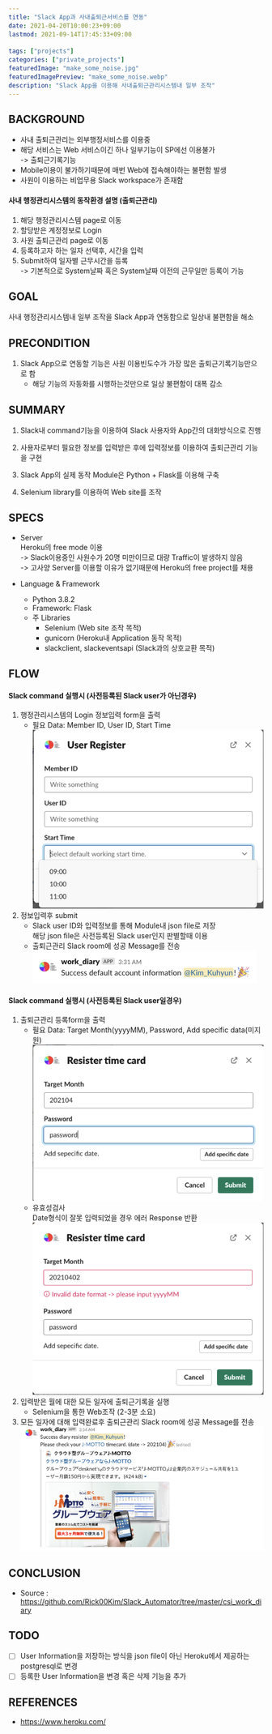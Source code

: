 ```yaml
---
title: "Slack App과 사내출퇴근서비스를 연동"
date: 2021-04-20T10:00:23+09:00
lastmod: 2021-09-14T17:45:33+09:00

tags: ["projects"]
categories: ["private_projects"]
featuredImage: "make_some_noise.jpg"
featuredImagePreview: "make_some_noise.webp"
description: "Slack App을 이용해 사내출퇴근관리시스템내 일부 조작"
---
```


<!--more-->

## BACKGROUND

- 사내 출퇴근관리는 외부행정서비스를 이용중
- 해당 서비스는 Web 서비스이긴 하나 일부기능이 SP에선 이용불가 \
  -> 출퇴근기록기능
- Mobile이용이 불가하기때문에 매번 Web에 접속해야하는 불편함 발생
- 사원이 이용하는 비업무용 Slack workspace가 존재함

#### 사내 행정관리시스템의 동작환경 설명 (출퇴근관리)

1. 해당 행정관리시스템 page로 이동
2. 할당받은 계정정보로 Login
3. 사원 출퇴근관리 page로 이동
4. 등록하고자 하는 일자 선택후, 시간을 입력
5. Submit하여 일자별 근무시간을 등록 \
   -> 기본적으로 System날짜 혹은 System날짜 이전의 근무일만 등록이 가능

## GOAL

사내 행정관리시스템내 일부 조작을 Slack App과 연동함으로 일상내 불편함을 해소

## PRECONDITION

1. Slack App으로 연동할 기능은 사원 이용빈도수가 가장 많은 출퇴근기록기능만으로 함
   - 해당 기능의 자동화를 시행하는것만으로 일상 불편함이 대폭 감소

## SUMMARY

1. Slack내 command기능을 이용하여 Slack 사용자와 App간의 대화방식으로 진행
2. 사용자로부터 필요한 정보를 입력받은 후에 입력정보를 이용하여 출퇴근관리 기능을 구현

3. Slack App의 실제 동작 Module은 Python + Flask를 이용해 구축
4. Selenium library를 이용하여 Web site를 조작

## SPECS

- Server \
  Heroku의 free mode 이용 \
  -> Slack이용중인 사원수가 20명 미만이므로 대량 Traffic이 발생하지 않음 \
  -> 고사양 Server를 이용할 이유가 없기때문에 Heroku의 free project를 채용

- Language & Framework
  - Python 3.8.2
  - Framework: Flask
  - 주 Libraries
    - Selenium (Web site 조작 목적)
    - gunicorn (Heroku내 Application 동작 목적)
    - slackclient, slackeventsapi (Slack과의 상호교환 목적)

## FLOW

#### Slack command 실행시 (사전등록된 Slack user가 아닌경우)

1. 행정관리시스템의 Login 정보입력 form을 출력
   - 필요 Data: Member ID, User ID, Start Time \
     ![Register user form](register_account_book_1.png)
2. 정보입력후 submit
   - Slack user ID와 입력정보를 통해 Module내 json file로 저장 \
     해당 json file은 사전등록된 Slack user인지 판별할때 이용
   - 출퇴근관리 Slack room에 성공 Message를 전송 \
     ![Success message for registering user information](register_account_book_2.png)

#### Slack command 실행시 (사전등록된 Slack user일경우)

1. 출퇴근관리 등록form을 출력
   - 필요 Data: Target Month(yyyyMM), Password, Add specific data(미지원) \
     ![Register time card form](register_account_book_3.png)
   - 유효성검사 \
     Date형식이 잘못 입력되었을 경우 에러 Response 반환 \
     ![Validate error : Target month](register_account_book_4.png)
2. 입력받은 월에 대한 모든 일자에 출퇴근기록을 실행
   - Selenium을 통한 Web조작 (2-3분 소요)
3. 모든 일자에 대해 입력완료후 출퇴근관리 Slack room에 성공 Message를 전송 \
   ![Success message for registering diary all day](register_account_book_5.png)

## CONCLUSION

- Source : <https://github.com/Rick00Kim/Slack_Automator/tree/master/csi_work_diary>

## TODO

- [ ] User Information을 저장하는 방식을 json file이 아닌 Heroku에서 제공하는 postgresql로 변경
- [ ] 등록한 User Information을 변경 혹은 삭제 기능을 추가

## REFERENCES

- <https://www.heroku.com/>
